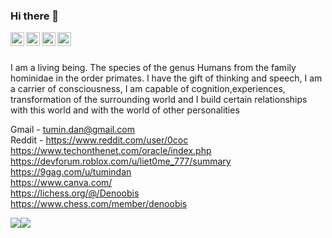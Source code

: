 ### Hi there 👋

<!--
**electro-none/electro-none** is a ✨ _special_ ✨ repository because its `README.md` (this file) appears on your GitHub profile.

Here are some ideas to get you started:

- 🔭 I’m currently working on ...
- 🌱 I’m currently learning ...
- 👯 I’m looking to collaborate on ...
- 🤔 I’m looking for help with ...
- 💬 Ask me about ...
- 📫 How to reach me: ...
- 😄 Pronouns: ...
- ⚡ Fun fact: ...
-->
<a href="https://www.youtube.com/channel/UCOqTa0ko06PfgayD_5ZbWTw">
  <img align="left" alt="T zer - Youtube" width="22px" src="https://cdn.jsdelivr.net/npm/simple-icons@v3/icons/youtube.svg"/>
</a>
<a href="https://www.instagram.com/enoobis/?hl=ru">
  <img align="left" alt="enoobis - Instagram" width="22px" src="https://cdn.jsdelivr.net/npm/simple-icons@v3/icons/instagram.svg"/>
</a>
<a href="https://twitter.com/s00fler">
  <img align="left" alt="s00fler - Twitter" width="22px" src="https://cdn.jsdelivr.net/npm/simple-icons@v3/icons/twitter.svg"/>
</a>
<a href="https://www.facebook.com/enoobis">
  <img align="left" alt="enoobis - Facebook" width="22px" src="https://cdn.jsdelivr.net/npm/simple-icons@v3/icons/facebook.svg"/>
</a>
<br />
<br />

I am a living being. The species of the genus Humans from the family hominidae in the order primates. I have the gift of thinking and speech, I am a carrier of consciousness, I am capable of cognition,experiences, transformation of the surrounding world and I build certain relationships with this world and with the world of other personalities


Gmail - tumin.dan@gmail.com
<br />
Reddit - https://www.reddit.com/user/0coc
<br />
https://www.techonthenet.com/oracle/index.php
<br />
https://devforum.roblox.com/u/liet0me_777/summary
<br />
https://9gag.com/u/tumindan
<br />
https://www.canva.com/
<br />
https://lichess.org/@/Denoobis
<br />
https://www.chess.com/member/denoobis
<div align="center">
  <div style="display: flex;">
    <img src="https://github-readme-stats.vercel.app/api/top-langs/?username=Enoobis&layout=compact&show_icons=true&title_color=ffffff&icon_color=34abeb&text_color=daf7dc&bg_color=151515" style="vertical-align: top;" />
    <img src="https://github-readme-stats.vercel.app/api?username=Enoobis&show_icons=true&title_color=ffffff&icon_color=34abeb&text_color=daf7dc&bg_color=151515" />
  </div>
</div>
